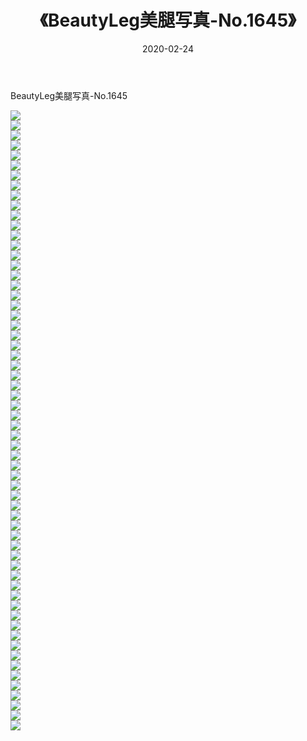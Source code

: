 ﻿---
layout: post
title:  《BeautyLeg美腿写真-No.1645》
date:   2020-02-24
img: http://img.660000.xyz/Sharelink/网络美图/2020/BeautyLeg美腿写真-No.1645/000.jpg
categories: [美女, 清纯, 唯美]
---

BeautyLeg美腿写真-No.1645

  ![](http://img.660000.xyz/Sharelink/网络美图/2020/BeautyLeg美腿写真-No.1645/001.jpg) <br> ![](http://img.660000.xyz/Sharelink/网络美图/2020/BeautyLeg美腿写真-No.1645/002.jpg) <br> ![](http://img.660000.xyz/Sharelink/网络美图/2020/BeautyLeg美腿写真-No.1645/003.jpg) <br> ![](http://img.660000.xyz/Sharelink/网络美图/2020/BeautyLeg美腿写真-No.1645/004.jpg) <br> ![](http://img.660000.xyz/Sharelink/网络美图/2020/BeautyLeg美腿写真-No.1645/005.jpg) <br> ![](http://img.660000.xyz/Sharelink/网络美图/2020/BeautyLeg美腿写真-No.1645/006.jpg) <br> ![](http://img.660000.xyz/Sharelink/网络美图/2020/BeautyLeg美腿写真-No.1645/007.jpg) <br> ![](http://img.660000.xyz/Sharelink/网络美图/2020/BeautyLeg美腿写真-No.1645/008.jpg) <br> ![](http://img.660000.xyz/Sharelink/网络美图/2020/BeautyLeg美腿写真-No.1645/009.jpg) <br> ![](http://img.660000.xyz/Sharelink/网络美图/2020/BeautyLeg美腿写真-No.1645/010.jpg) <br> ![](http://img.660000.xyz/Sharelink/网络美图/2020/BeautyLeg美腿写真-No.1645/011.jpg) <br> ![](http://img.660000.xyz/Sharelink/网络美图/2020/BeautyLeg美腿写真-No.1645/012.jpg) <br> ![](http://img.660000.xyz/Sharelink/网络美图/2020/BeautyLeg美腿写真-No.1645/013.jpg) <br> ![](http://img.660000.xyz/Sharelink/网络美图/2020/BeautyLeg美腿写真-No.1645/014.jpg) <br> ![](http://img.660000.xyz/Sharelink/网络美图/2020/BeautyLeg美腿写真-No.1645/015.jpg) <br> ![](http://img.660000.xyz/Sharelink/网络美图/2020/BeautyLeg美腿写真-No.1645/016.jpg) <br> ![](http://img.660000.xyz/Sharelink/网络美图/2020/BeautyLeg美腿写真-No.1645/017.jpg) <br> ![](http://img.660000.xyz/Sharelink/网络美图/2020/BeautyLeg美腿写真-No.1645/018.jpg) <br> ![](http://img.660000.xyz/Sharelink/网络美图/2020/BeautyLeg美腿写真-No.1645/019.jpg) <br> ![](http://img.660000.xyz/Sharelink/网络美图/2020/BeautyLeg美腿写真-No.1645/020.jpg) <br> ![](http://img.660000.xyz/Sharelink/网络美图/2020/BeautyLeg美腿写真-No.1645/021.jpg) <br> ![](http://img.660000.xyz/Sharelink/网络美图/2020/BeautyLeg美腿写真-No.1645/022.jpg) <br> ![](http://img.660000.xyz/Sharelink/网络美图/2020/BeautyLeg美腿写真-No.1645/023.jpg) <br> ![](http://img.660000.xyz/Sharelink/网络美图/2020/BeautyLeg美腿写真-No.1645/024.jpg) <br> ![](http://img.660000.xyz/Sharelink/网络美图/2020/BeautyLeg美腿写真-No.1645/025.jpg) <br> ![](http://img.660000.xyz/Sharelink/网络美图/2020/BeautyLeg美腿写真-No.1645/026.jpg) <br> ![](http://img.660000.xyz/Sharelink/网络美图/2020/BeautyLeg美腿写真-No.1645/027.jpg) <br> ![](http://img.660000.xyz/Sharelink/网络美图/2020/BeautyLeg美腿写真-No.1645/028.jpg) <br> ![](http://img.660000.xyz/Sharelink/网络美图/2020/BeautyLeg美腿写真-No.1645/029.jpg) <br> ![](http://img.660000.xyz/Sharelink/网络美图/2020/BeautyLeg美腿写真-No.1645/030.jpg) <br> ![](http://img.660000.xyz/Sharelink/网络美图/2020/BeautyLeg美腿写真-No.1645/031.jpg) <br> ![](http://img.660000.xyz/Sharelink/网络美图/2020/BeautyLeg美腿写真-No.1645/032.jpg) <br> ![](http://img.660000.xyz/Sharelink/网络美图/2020/BeautyLeg美腿写真-No.1645/033.jpg) <br> ![](http://img.660000.xyz/Sharelink/网络美图/2020/BeautyLeg美腿写真-No.1645/034.jpg) <br> ![](http://img.660000.xyz/Sharelink/网络美图/2020/BeautyLeg美腿写真-No.1645/035.jpg) <br> ![](http://img.660000.xyz/Sharelink/网络美图/2020/BeautyLeg美腿写真-No.1645/036.jpg) <br> ![](http://img.660000.xyz/Sharelink/网络美图/2020/BeautyLeg美腿写真-No.1645/037.jpg) <br> ![](http://img.660000.xyz/Sharelink/网络美图/2020/BeautyLeg美腿写真-No.1645/038.jpg) <br> ![](http://img.660000.xyz/Sharelink/网络美图/2020/BeautyLeg美腿写真-No.1645/039.jpg) <br> ![](http://img.660000.xyz/Sharelink/网络美图/2020/BeautyLeg美腿写真-No.1645/040.jpg) <br> ![](http://img.660000.xyz/Sharelink/网络美图/2020/BeautyLeg美腿写真-No.1645/041.jpg) <br> ![](http://img.660000.xyz/Sharelink/网络美图/2020/BeautyLeg美腿写真-No.1645/042.jpg) <br> ![](http://img.660000.xyz/Sharelink/网络美图/2020/BeautyLeg美腿写真-No.1645/043.jpg) <br> ![](http://img.660000.xyz/Sharelink/网络美图/2020/BeautyLeg美腿写真-No.1645/044.jpg) <br> ![](http://img.660000.xyz/Sharelink/网络美图/2020/BeautyLeg美腿写真-No.1645/045.jpg) <br> ![](http://img.660000.xyz/Sharelink/网络美图/2020/BeautyLeg美腿写真-No.1645/046.jpg) <br> ![](http://img.660000.xyz/Sharelink/网络美图/2020/BeautyLeg美腿写真-No.1645/047.jpg) <br> ![](http://img.660000.xyz/Sharelink/网络美图/2020/BeautyLeg美腿写真-No.1645/048.jpg) <br> ![](http://img.660000.xyz/Sharelink/网络美图/2020/BeautyLeg美腿写真-No.1645/049.jpg) <br> ![](http://img.660000.xyz/Sharelink/网络美图/2020/BeautyLeg美腿写真-No.1645/050.jpg) <br> ![](http://img.660000.xyz/Sharelink/网络美图/2020/BeautyLeg美腿写真-No.1645/051.jpg) <br> ![](http://img.660000.xyz/Sharelink/网络美图/2020/BeautyLeg美腿写真-No.1645/052.jpg) <br> ![](http://img.660000.xyz/Sharelink/网络美图/2020/BeautyLeg美腿写真-No.1645/053.jpg) <br> ![](http://img.660000.xyz/Sharelink/网络美图/2020/BeautyLeg美腿写真-No.1645/054.jpg) <br> ![](http://img.660000.xyz/Sharelink/网络美图/2020/BeautyLeg美腿写真-No.1645/055.jpg) <br> ![](http://img.660000.xyz/Sharelink/网络美图/2020/BeautyLeg美腿写真-No.1645/056.jpg) <br> ![](http://img.660000.xyz/Sharelink/网络美图/2020/BeautyLeg美腿写真-No.1645/057.jpg) <br> ![](http://img.660000.xyz/Sharelink/网络美图/2020/BeautyLeg美腿写真-No.1645/058.jpg) <br> ![](http://img.660000.xyz/Sharelink/网络美图/2020/BeautyLeg美腿写真-No.1645/059.jpg) <br> ![](http://img.660000.xyz/Sharelink/网络美图/2020/BeautyLeg美腿写真-No.1645/060.jpg) <br> ![](http://img.660000.xyz/Sharelink/网络美图/2020/BeautyLeg美腿写真-No.1645/061.jpg) <br> ![](http://img.660000.xyz/Sharelink/网络美图/2020/BeautyLeg美腿写真-No.1645/062.jpg) <br>